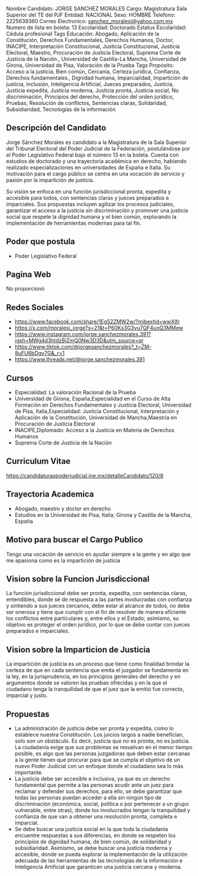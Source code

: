 Nombre Candidato: JORGE SANCHEZ MORALES
Cargo: Magistratura Sala Superior del TE del PJF
Entidad: NACIONAL
Sexo: HOMBRE
Telefono: 2225639360
Correo Electronico: sanchez_moralesj@yahoo.com.mx
Numero de lista en boleta: 13
Escolaridad: Doctorado
Estatus Escolaridad: Cédula profesional
Tags Educación: Abogado, Aplicación de la Constitución, Derechos Fundamentales, Derechos Humanos, Doctor, INACIPE, Interpretación Constitucional, Justicia Constitucional, Justicia Electoral, Maestro, Procuración de Justicia Electoral, Suprema Corte de Justicia de la Nación., Universidad de Castilla-La Mancha, Universidad de Girona, Universidad de Pisa, Valoración de la Prueba
Tags Propósito: Acceso a la justicia, Bien común, Cercanía, Certeza jurídica, Confianza, Derechos fundamentales., Dignidad humana, Imparcialidad, Impartición de justicia, Inclusión, Inteligencia Artificial, Jueces preparados, Justicia, Justicia expedita, Justicia moderna, Justicia pronta, Justicia social, No discriminación, Principios del derecho, Protección del orden jurídico, Pruebas, Resolución de conflictos, Sentencias claras, Solidaridad, Subsidiaridad, Tecnologías de la información


## Descripción del Candidato 

Jorge Sánchez Morales es candidato a la Magistratura de la Sala Superior del Tribunal Electoral del Poder Judicial de la Federación, postulándose por el Poder Legislativo Federal bajo el número 13 en la boleta.  Cuenta con estudios de doctorado y una trayectoria académica en derecho, habiendo realizado especializaciones en universidades de España e Italia. Su motivación para el cargo público se centra en una vocación de servicio y pasión por la impartición de justicia. 

Su visión se enfoca en una función jurisdiccional pronta, expedita y accesible para todos, con sentencias claras y jueces preparados e imparciales.  Sus propuestas incluyen agilizar los procesos judiciales, garantizar el acceso a la justicia sin discriminación y promover una justicia social que respete la dignidad humana y el bien común, explorando la implementación de herramientas modernas para tal fin.


## Poder que postula

- Poder Legislativo Federal


## Pagina Web

No proporcionó


## Redes Sociales

- https://www.facebook.com/share/1Eg52ZMW2w/?mibextid=wwXIfr
- https://x.com/moralesj_jorge?s=21&t=P60Ks3G3vu7QF4uoQ3MMew
- https://www.instagram.com/jorge.sanchezmorales.391?igsh=MWg4d3htdzBjZmQ0Nw3D3D&utm_source=qr
- https://www.tiktok.com/@jorgesanchezmorales?_t=ZM-8uFU6bDgv7G&_r=1
- https://www.threads.net/@jorge.sanchezmorales.391


## Cursos

- Especialidad: La valoración Racional de la Prueba
- Universidad de Girona, España,Especialidad en el Curso de Alta Formación en Derechos Fundamentales y Justicia Electoral, Universidad de Pisa, Italia,Especialidad: Justicia Constitucional, Interpretación y Aplicación de la Constitución, Universidad de  Mancha,Maestría en Procuración de Justicia Electoral
- INACIPE,Diplomado: Acceso a la Justicia en Materia de Derechos Humanos
- Suprema Corte de Justicia de la Nación


## Curriculum Vitae

https://candidaturaspoderjudicial.ine.mx/detalleCandidato/120/8


## Trayectoria Academica

- Abogado, maestro y doctor en derecho
- Estudios en la Universidad de Pisa, Italia; Girona y Castilla de la Mancha, España


## Motivo para buscar el Cargo Publico

Tengo una vocación de servicio en ayudar siempre a la gente y en algo que me apasiona como es la impartición de justicia


## Vision sobre la Funcion Jurisdiccional

La función jurisdiccional debe ser pronta, expedita, con sentencias claras, entendibles, donde sé de respuesta a las partes involucradas con confianza y sintiendo a sus jueces cercanos, debe estar al alcance de todos, no debe ser onerosa y tiene que cumplir con el fin de resolver de manera eficiente los conflictos entre particulares y, entre ellos y el Estado; asimismo, su objetivo es proteger el orden jurídico, por lo que se debe contar con jueces preparados e imparciales.


## Vision sobre la Imparticion de Justicia

La impartición de justicia es un proceso que tiene como finalidad brindar la certeza de que en cada sentencia que emita el juzgador se fundamenta en la ley, en la jurisprudencia, en los principios generales del derecho y en argumentos donde se valoren las pruebas ofrecidas y en la que el ciudadano tenga la tranquilidad de que el juez que la emitió fue correcto, imparcial y justo.


## Propuestas

- La administración de justicia debe ser pronta y expedita, como lo establece nuestra Constitución. Los juicios largos a nadie benefician, solo son un obstáculo. Es decir, justicia que no es pronta, no es justicia. La ciudadanía exige que sus problemas se resuelvan en el menor tiempo posible, es algo que las personas juzgadoras que deben estar cercanas a la gente tienen que procurar para que se cumpla el objetivo de un nuevo Poder Judicial con un enfoque donde el ciudadano sea lo más importante.
- La justicia debe ser accesible e inclusiva, ya que es un derecho fundamental que permite a las personas acudir ante un juez para reclamar y defender sus derechos, para ello, se debe garantizar que todas las personas puedan acceder a ella sin ningún tipo de discriminación (económica, social, política o por pertenecer a un grupo vulnerable, entre otras), donde los involucrados tengan la tranquilidad y confianza de que van a obtener una resolución pronta, completa e imparcial.
- Se debe buscar una justicia social en la que toda la ciudadanía encuentre respuestas a sus diferencias, en donde se respeten los principios de dignidad humana, de bien común, de solidaridad y subsidiaridad. Asimismo, se debe buscar una justicia moderna y accesible, donde se pueda explorar la implementación de la utilización adecuada de las herramientas de las tecnologías de la información e Inteligencia Artificial que garanticen una justicia cercana y moderna.

